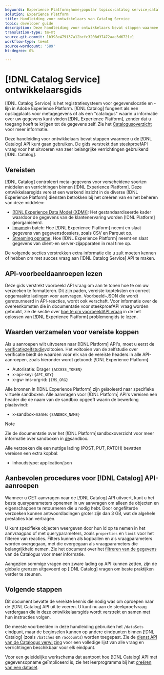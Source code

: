 ```yaml
---
keywords: Experience Platform;home;popular topics;catalog service;catalog;Catalog service;Catalog
solution: Experience Platform
title: Handleiding voor ontwikkelaars van Catalog Service
topic: developer guide
description: Deze handleiding voor ontwikkelaars bevat stappen waarmee u de API voor Catalog kunt gaan gebruiken. De handleiding bevat vervolgens voorbeeld-API-aanroepen voor het uitvoeren van toetsbewerkingen met behulp van Catalog.
translation-type: tm+mt
source-git-commit: 1b398e479137a12bcfc3208d37472aae3d6721e1
workflow-type: tm+mt
source-wordcount: '589'
ht-degree: 0%

---
```



# [!DNL Catalog Service] ontwikkelaarsgids

[!DNL Catalog Service] is het registratiesysteem voor gegevenslocatie en -lijn in Adobe Experience Platform. [!DNL Catalog] fungeert als een opslagplaats voor metagegevens of als een &quot;catalogus&quot; waarin u informatie over uw gegevens kunt vinden [!DNL Experience Platform], zonder dat u toegang hoeft te krijgen tot de gegevens zelf. Zie het [Catalogusoverzicht](../home.md) voor meer informatie.

Deze handleiding voor ontwikkelaars bevat stappen waarmee u de [!DNL Catalog] API kunt gaan gebruiken. De gids verstrekt dan steekproefAPI vraag voor het uitvoeren van zeer belangrijke verrichtingen gebruikend [!DNL Catalog].

## Vereisten

[!DNL Catalog] controleert meta-gegevens voor verscheidene soorten middelen en verrichtingen binnen [!DNL Experience Platform]. Deze ontwikkelaarsgids vereist een werkend inzicht in de diverse [!DNL Experience Platform] diensten betrokken bij het creëren van en het beheren van deze middelen:

* [[!DNL Experience Data Model (XDM)]](../../xdm/home.md): Het gestandaardiseerde kader waardoor de gegevens van de klantenervaring worden [!DNL Platform] georganiseerd.
* [Inname](../../ingestion/batch-ingestion/overview.md)in batch: Hoe [!DNL Experience Platform] neemt en slaat gegevens van gegevensdossiers, zoals CSV en Parquet op.
* [Streaming opname](../../ingestion/streaming-ingestion/overview.md): Hoe [!DNL Experience Platform] neemt en slaat gegevens van cliënt-en server-zijapparaten in real time op.

De volgende secties verstrekken extra informatie die u zult moeten kennen of hebben om met succes vraag aan [!DNL Catalog Service] API te maken.

## API-voorbeeldaanroepen lezen

Deze gids verstrekt voorbeeld API vraag om aan te tonen hoe te om uw verzoeken te formatteren. Dit zijn paden, vereiste kopteksten en correct opgemaakte ladingen voor aanvragen. Voorbeeld-JSON die wordt geretourneerd in API-reacties, wordt ook verschaft. Voor informatie over de overeenkomsten die in documentatie voor steekproefAPI vraag worden gebruikt, zie de sectie over [hoe te om voorbeeldAPI vraag](../../landing/troubleshooting.md#how-do-i-format-an-api-request) in de het oplossen van [!DNL Experience Platform] problemengids te lezen.

## Waarden verzamelen voor vereiste koppen

Als u aanroepen wilt uitvoeren naar [!DNL Platform] API&#39;s, moet u eerst de [verificatiezelfstudie](../../tutorials/authentication.md)voltooien. Het voltooien van de zelfstudie over verificatie biedt de waarden voor elk van de vereiste headers in alle API-aanroepen, zoals hieronder wordt getoond: [!DNL Experience Platform]

* Autorisatie: Drager `{ACCESS_TOKEN}`
* x-api-key: `{API_KEY}`
* x-gw-ims-org-id: `{IMS_ORG}`

Alle bronnen in [!DNL Experience Platform] zijn geïsoleerd naar specifieke virtuele sandboxen. Alle aanvragen voor [!DNL Platform] API&#39;s vereisen een header die de naam van de sandbox opgeeft waarin de bewerking plaatsvindt:

* x-sandbox-name: `{SANDBOX_NAME}`

>[!NOTE]
>
>Zie de documentatie over het [!DNL Platform]sandboxoverzicht voor meer informatie over sandboxen in [de](../../sandboxes/home.md)sandbox.

Alle verzoeken die een nuttige lading (POST, PUT, PATCH) bevatten vereisen een extra kopbal:

* Inhoudstype: application/json

## Aanbevolen procedures voor [!DNL Catalog] API-aanroepen

Wanneer u GET-aanvragen naar de [!DNL Catalog] API uitvoert, kunt u het beste queryparameters opnemen in uw aanvragen om alleen de objecten en eigenschappen te retourneren die u nodig hebt. Door ongefilterde verzoeken kunnen antwoordladingen groter zijn dan 3 GB, wat de algehele prestaties kan vertragen.

U kunt specifieke objecten weergeven door hun id op te nemen in het aanvraagpad of met queryparameters, zoals `properties` en `limit` voor het filteren van reacties. Filters kunnen als kopballen en als vraagparameters worden overgegaan, met die overgegaan als vraagparameters die belangrijkheid nemen. Zie het document over het [filtreren van de gegevens](filter-data.md) van de Catalogus voor meer informatie.

Aangezien sommige vragen een zware lading op API kunnen zetten, zijn de globale grenzen uitgevoerd op [!DNL Catalog] vragen om beste praktijken verder te steunen.

## Volgende stappen

Dit document bevatte de vereiste kennis die nodig was om oproepen naar de [!DNL Catalog] API uit te voeren. U kunt nu aan de steekproefvraag verdergaan die in deze ontwikkelaarsgids wordt verstrekt en samen met hun instructies volgen.

De meeste voorbeelden in deze handleiding gebruiken het `/dataSets` eindpunt, maar de beginselen kunnen op andere eindpunten binnen [!DNL Catalog] (zoals `/batches` en `/accounts`) worden toegepast. Zie de [dienst API van de Catalogus verwijzing](https://www.adobe.io/apis/experienceplatform/home/api-reference.html#!acpdr/swagger-specs/catalog.yaml) voor een volledige lijst van alle vraag en verrichtingen beschikbaar voor elk eindpunt.

Voor een geleidelijke werkschema dat aantoont hoe [!DNL Catalog] API met gegevensopname geïmpliceerd is, zie het leerprogramma bij het [creëren van een dataset](../datasets/create.md).
